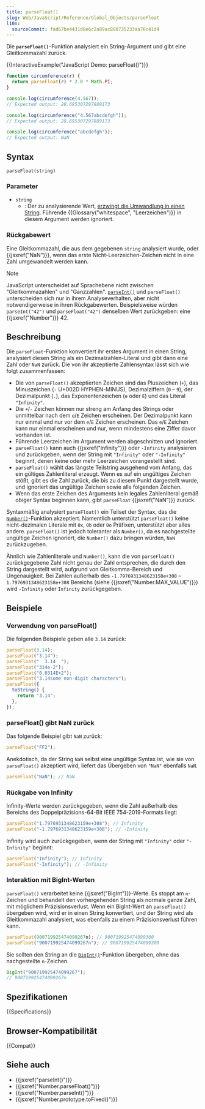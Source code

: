 ```yaml
---
title: parseFloat()
slug: Web/JavaScript/Reference/Global_Objects/parseFloat
l10n:
  sourceCommit: fad67be4431d8e6c2a89ac880735233aa76c41d4
---
```


Die **`parseFloat()`**-Funktion analysiert ein String-Argument und gibt eine Gleitkommazahl zurück.

{{InteractiveExample("JavaScript Demo: parseFloat()")}}

```js interactive-example
function circumference(r) {
  return parseFloat(r) * 2.0 * Math.PI;
}

console.log(circumference(4.567));
// Expected output: 28.695307297889173

console.log(circumference("4.567abcdefgh"));
// Expected output: 28.695307297889173

console.log(circumference("abcdefgh"));
// Expected output: NaN
```

## Syntax

```js-nolint
parseFloat(string)
```

### Parameter

- `string`
  - : Der zu analysierende Wert, [erzwingt die Umwandlung in einen String](/de/docs/Web/JavaScript/Reference/Global_Objects/String#string_coercion). Führende {{Glossary("whitespace", "Leerzeichen")}} in diesem Argument werden ignoriert.

### Rückgabewert

Eine Gleitkommazahl, die aus dem gegebenen `string` analysiert wurde, oder {{jsxref("NaN")}}, wenn das erste Nicht-Leerzeichen-Zeichen nicht in eine Zahl umgewandelt werden kann.

> [!NOTE]
> JavaScript unterscheidet auf Sprachebene nicht zwischen "Gleitkommazahlen" und "Ganzzahlen". [`parseInt()`](/de/docs/Web/JavaScript/Reference/Global_Objects/parseInt) und `parseFloat()` unterscheiden sich nur in ihrem Analyseverhalten, aber nicht notwendigerweise in ihren Rückgabewerten. Beispielsweise würden `parseInt("42")` und `parseFloat("42")` denselben Wert zurückgeben: eine {{jsxref("Number")}} 42.

## Beschreibung

Die `parseFloat`-Funktion konvertiert ihr erstes Argument in einen String, analysiert diesen String als ein Dezimalzahlen-Literal und gibt dann eine Zahl oder `NaN` zurück. Die von ihr akzeptierte Zahlensyntax lässt sich wie folgt zusammenfassen:

- Die von `parseFloat()` akzeptierten Zeichen sind das Pluszeichen (`+`), das Minuszeichen (`-` U+002D HYPHEN-MINUS), Dezimalziffern (`0` – `9`), der Dezimalpunkt (`.`), das Exponentenzeichen (`e` oder `E`) und das Literal `"Infinity"`.
- Die `+`/`-` Zeichen können nur streng am Anfang des Strings oder unmittelbar nach dem `e`/`E` Zeichen erscheinen. Der Dezimalpunkt kann nur einmal und nur vor dem `e`/`E` Zeichen erscheinen. Das `e`/`E` Zeichen kann nur einmal erscheinen und nur, wenn mindestens eine Ziffer davor vorhanden ist.
- Führende Leerzeichen im Argument werden abgeschnitten und ignoriert.
- `parseFloat()` kann auch {{jsxref("Infinity")}} oder `-Infinity` analysieren und zurückgeben, wenn der String mit `"Infinity"` oder `"-Infinity"` beginnt, denen keine oder mehr Leerzeichen vorangestellt sind.
- `parseFloat()` wählt das längste Teilstring ausgehend vom Anfang, das ein gültiges Zahlenliteral erzeugt. Wenn es auf ein ungültiges Zeichen stößt, gibt es die Zahl zurück, die bis zu diesem Punkt dargestellt wurde, und ignoriert das ungültige Zeichen sowie alle folgenden Zeichen.
- Wenn das erste Zeichen des Arguments kein legales Zahlenliteral gemäß obiger Syntax beginnen kann, gibt `parseFloat` {{jsxref("NaN")}} zurück.

Syntaxmäßig analysiert `parseFloat()` ein Teilset der Syntax, das die [`Number()`](/de/docs/Web/JavaScript/Reference/Global_Objects/Number/Number)-Funktion akzeptiert. Namentlich unterstützt `parseFloat()` keine nicht-dezimalen Literale mit `0x`, `0b` oder `0o` Präfixen, unterstützt aber alles andere. `parseFloat()` ist jedoch toleranter als `Number()`, da es nachgestellte ungültige Zeichen ignoriert, die `Number()` dazu bringen würden, `NaN` zurückzugeben.

Ähnlich wie Zahlenliterale und `Number()`, kann die von `parseFloat()` zurückgegebene Zahl nicht genau der Zahl entsprechen, die durch den String dargestellt wird, aufgrund von Gleitkomma-Bereich und Ungenauigkeit. Bei Zahlen außerhalb des `-1.7976931348623158e+308` – `1.7976931348623158e+308` Bereichs (siehe {{jsxref("Number.MAX_VALUE")}}) wird `-Infinity` oder `Infinity` zurückgegeben.

## Beispiele

### Verwendung von parseFloat()

Die folgenden Beispiele geben alle `3.14` zurück:

```js
parseFloat(3.14);
parseFloat("3.14");
parseFloat("  3.14  ");
parseFloat("314e-2");
parseFloat("0.0314E+2");
parseFloat("3.14some non-digit characters");
parseFloat({
  toString() {
    return "3.14";
  },
});
```

### parseFloat() gibt NaN zurück

Das folgende Beispiel gibt `NaN` zurück:

```js
parseFloat("FF2");
```

Anekdotisch, da der String `NaN` selbst eine ungültige Syntax ist, wie sie von `parseFloat()` akzeptiert wird, liefert das Übergeben von `"NaN"` ebenfalls `NaN`.

```js
parseFloat("NaN"); // NaN
```

### Rückgabe von Infinity

Infinity-Werte werden zurückgegeben, wenn die Zahl außerhalb des Bereichs des Doppelpräzisions-64-Bit IEEE 754-2019-Formats liegt:

```js
parseFloat("1.7976931348623159e+308"); // Infinity
parseFloat("-1.7976931348623159e+308"); // -Infinity
```

Infinity wird auch zurückgegeben, wenn der String mit `"Infinity"` oder `"-Infinity"` beginnt:

```js
parseFloat("Infinity"); // Infinity
parseFloat("-Infinity"); // -Infinity
```

### Interaktion mit BigInt-Werten

`parseFloat()` verarbeitet keine {{jsxref("BigInt")}}-Werte. Es stoppt am `n`-Zeichen und behandelt den vorhergehenden String als normale ganze Zahl, mit möglichem Präzisionsverlust. Wenn ein BigInt-Wert an `parseFloat()` übergeben wird, wird er in einen String konvertiert, und der String wird als Gleitkommazahl analysiert, was ebenfalls zu einem Präzisionsverlust führen kann.

```js example-bad
parseFloat(900719925474099267n); // 900719925474099300
parseFloat("900719925474099267n"); // 900719925474099300
```

Sie sollten den String an die [`BigInt()`](/de/docs/Web/JavaScript/Reference/Global_Objects/BigInt/BigInt)-Funktion übergeben, ohne das nachgestellte `n`-Zeichen.

```js example-good
BigInt("900719925474099267");
// 900719925474099267n
```

## Spezifikationen

{{Specifications}}

## Browser-Kompatibilität

{{Compat}}

## Siehe auch

- {{jsxref("parseInt()")}}
- {{jsxref("Number.parseFloat()")}}
- {{jsxref("Number.parseInt()")}}
- {{jsxref("Number.prototype.toFixed()")}}

